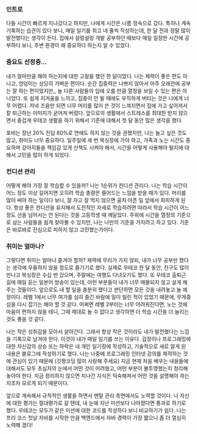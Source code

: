 ### 인트로

다들 시간이 빠르게 지나갔다고 하지만, 나에게 시간은 나름 정속으로 갔다. 
특히나 계속 기록하는 습관이 있다 보니, 매일 일기를 최고 네 줄씩 작성하는데, 한 달 전과 정말 많이 발전했다는 생각이 든다. 
집에서 설렁설렁 개발 공부하던 때보다 매일 일정한 시간에 공부하다 보니, 주변 환경이 왜 중요하다 하는지 알 수 있었다.

### 중요도 선정중...

내가 얼마만큼 해야 하는지에 대한 고찰을 했던 한 달이었다. 
나는 체력이 좋은 편도 아니고, 엉덩이는 상당히 가벼운 편이다. 
순간 집중력은 나쁘지 않아서 아주 오래전에 공부는 잘 하는 편이었지만,, 늘 다른 사람들의 입에 오를 만큼 열정을 보일 수 있는 편은 아니었다.
또 쉽게 지겨움을 느끼고, 집중이 안 될 때에도 우직하게 버티는 것은 나에게 너무 어렵다. 
저녁 즈음만 되면 너무 머리를 많이 쓴 것이 느껴지면서 집에 가고 싶어져서 칼 퇴근하는 이미지가 굳어져 버렸다. 
앞으로의 생활에서 스트레스를 최대한 받지 않으면서 즐겁게 우테코 생활을 하기 위해서 기준에 대해서 첫 달 동안 많은 생각을 했다.

포비는 장난 20% 진담 80%로 연애도 하지 않는 것을 권했지만, 나는 놀고 싶은 것도 많고, 취미도 너무 중요하다. 
일주일에 세 번 복싱장에 가야 하고, 가족과 노는 시간도 중요하며 강아지들을 책임감 있게 산책도 시켜야 해서, 시간을 어떻게 사용해야 될지에 대해서 고민을 많이 하게 되었다.

### 컨디션 관리

어떻게 해야 가장 잘 학습할 수 있을까? 
나는 1순위가 컨디션 관리다. 
나는 학습 시간이 어느 정도 이상 길어지면 오히려 학습 총량은 줄어드는 느낌을 받을 때가 있다. 머리를 많이 써야 하는 일이다 보니, 잘 자고 잘 먹지 않으면 골치 아픈 일 앞에서 회피하게 된다. 
항상 좋은 컨디션을 유지해서 도전적인 자세로 학습하려면 따라서 학습 시간이 어느 정도 선을 넘어서는 안 된다는 것을 고등학생 때 깨달았다.
주위에 시간을 열정의 기준으로 삼는 사람들을 쉽게 찾아볼 수 있지만, 나는 나만의 기준을 가지려고 하고 있다. 
기준은 바로바로 진심으로 피하지 않고 고민했는가이다. 

### 취미는 얼마나?

그렇다면 취미는 얼마나 즐겨야 할까? 
체력에 무리가 가지 않되, 내가 너무 공부만 했다는 생각에 우울하지 않을 정도로 즐기기로 했다. 실제로 우테코 한 달 동안, 친구도 많이 만나고 복싱장은 수십 번 갔으며, 주말에는 여행도 다녀오기도 했다. 
또 우테코 출퇴근 길에 매일 듣는 일본어 방송이 있는데, 이런 부분들이 내가 너무 매몰되지 않고 살게 해주는 것들이다. 
앞으로도 내 할 일을 충분히 했다고 판단하면 모든 것을 내려놓고 놀 예정이다. 
레벨 1에서 너무 여가를 심히 즐긴 바람에 일이 밀린 적이 있었기 때문에, 무게중심을 다시 잡기는 해야 할 것 같다. 
어쩌면 레벨 2부터는 너무 어려워진다면, 노는 것에 마음이 편하지 않을 테니, 그때 제대로 놀 수 없다고 생각하면 더 학습 시간을 더 늘리는 것도 좋을 것 같다.

나는 작은 성취감을 모아서 살아간다. 
그래서 항상 작은 것이라도 내가 발전했다는 느낌을 기록으로 남겨야 한다. 
이것이 내가 매일 일기를 쓰는 이유다. 
감정이나 프로그래밍에 대한 자신감의 상승 또는 하락은 내 개인 일기장에 작성하고, 기술적으로 새로 알게 된 내용은 블로그에 작성하기로 했다.
나는 나중에 프로그래밍 인터넷 강의를 제작하는 것에 관심이 있기 때문에 (깃짱코딩 많이 사랑해 주세요) 지금 현재 처음 배우는 내용들에 대해서도 모두 초심자의 눈에서 어떤 것이 어려웠고, 어떤 부분이 불투명했는지 정리해 놓아야 한다. 
지금 정리하지 않으면 지나간 지식은 익숙해져서 어떤 것을 설명해야 하는지조차 모르게 되기 때문이다. 

앞으로 계속해서 규칙적인 생활을 하면서 멘탈 관리 측면에서도 노력할 것이다. 
나 자신에 대한 평가는 절대평가로 갈 텐데, 내 눈에 지난 미션보다 나아졌다면 통과로 하기로 했다. 
우테코는 모두가 같은 미션에 대한 코드를 작성하다 보니 비교하기가 쉽다. 
나는 프리 코스 첫날 자바를 시작한 만큼 백엔드에서 자바 경력이 가장 짧으니 좀 더 열심히 노력해 겠다! 
